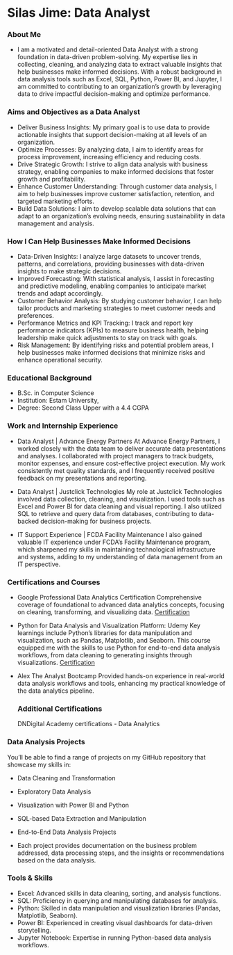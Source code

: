 # Silas Jime: Data Analyst

### About Me

- I am a motivated and detail-oriented Data Analyst with a strong foundation in data-driven problem-solving. My expertise lies in collecting, cleaning, and analyzing data to extract valuable insights that help businesses make informed decisions. With a robust background in data analysis tools such as Excel, SQL, Python, Power BI, and Jupyter, I am committed to contributing to an organization’s growth by leveraging data to drive impactful decision-making and optimize performance.

### Aims and Objectives as a Data Analyst

- Deliver Business Insights: My primary goal is to use data to provide actionable insights that support decision-making at all levels of an organization.
- Optimize Processes: By analyzing data, I aim to identify areas for process improvement, increasing efficiency and reducing costs.
- Drive Strategic Growth: I strive to align data analysis with business strategy, enabling companies to make informed decisions that foster growth and profitability.
- Enhance Customer Understanding: Through customer data analysis, I aim to help businesses improve customer satisfaction, retention, and targeted marketing efforts.
- Build Data Solutions: I aim to develop scalable data solutions that can adapt to an organization’s evolving needs, ensuring sustainability in data management and analysis.

### How I Can Help Businesses Make Informed Decisions

- Data-Driven Insights: I analyze large datasets to uncover trends, patterns, and correlations, providing businesses with data-driven insights to make strategic decisions.
- Improved Forecasting: With statistical analysis, I assist in forecasting and predictive modeling, enabling companies to anticipate market trends and adapt accordingly.
- Customer Behavior Analysis: By studying customer behavior, I can help tailor products and marketing strategies to meet customer needs and preferences.
- Performance Metrics and KPI Tracking: I track and report key performance indicators (KPIs) to measure business health, helping leadership make quick adjustments to stay on track with goals.
- Risk Management: By identifying risks and potential problem areas, I help businesses make informed decisions that minimize risks and enhance operational security.

### Educational Background

- B.Sc. in Computer Science
- Institution: Estam University, 
- Degree: Second Class Upper with a 4.4 CGPA

### Work and Internship Experience

- Data Analyst | Advance Energy Partners
At Advance Energy Partners, I worked closely with the data team to deliver accurate data presentations and analyses. I collaborated with project managers to track budgets, monitor expenses, and ensure cost-effective project execution. My work consistently met quality standards, and I frequently received positive feedback on my presentations and reporting.

- Data Analyst | Justclick Technologies
My role at Justclick Technologies involved data collection, cleaning, and visualization. I used tools such as Excel and Power BI for data cleaning and visual reporting. I also utilized SQL to retrieve and query data from databases, contributing to data-backed decision-making for business projects.

- IT Support Experience | FCDA Facility Maintenance
I also gained valuable IT experience under FCDA’s Facility Maintenance program, which sharpened my skills in maintaining technological infrastructure and systems, adding to my understanding of data management from an IT perspective.

### Certifications and Courses

- Google Professional Data Analytics Certification
    Comprehensive coverage of foundational to advanced data analytics concepts, focusing on cleaning, transforming, and visualizing data.
          [Certification](https://coursera.org/verify/70K99CWGOU1C)

- Python for Data Analysis and Visualization
    Platform: Udemy
    Key learnings include Python’s libraries for data manipulation and visualization, such as Pandas, Matplotlib, and Seaborn. This course equipped me with the skills to use 
    Python for end-to-end data analysis workflows, from data cleaning to generating insights through visualizations.
  [Certification](http://ude.my/UC-48b83915-5a00-46b1-b1e9-5d5b4fc4ca23)

- Alex The Analyst Bootcamp
  Provided hands-on experience in real-world data analysis workflows and tools, enhancing my practical knowledge of the data analytics pipeline.

  ### Additional Certifications
  DNDigital Academy certifications - Data Analytics
  

### Data Analysis Projects

You’ll be able to find a range of projects on my GitHub repository that showcase my skills in:
- Data Cleaning and Transformation
- Exploratory Data Analysis
- Visualization with Power BI and Python
- SQL-based Data Extraction and Manipulation
- End-to-End Data Analysis Projects

- Each project provides documentation on the business problem addressed, data processing steps, and the insights or recommendations based on the data analysis.

### Tools & Skills

- Excel: Advanced skills in data cleaning, sorting, and analysis functions.
- SQL: Proficiency in querying and manipulating databases for analysis.
- Python: Skilled in data manipulation and visualization libraries (Pandas, Matplotlib, Seaborn).
- Power BI: Experienced in creating visual dashboards for data-driven storytelling.
- Jupyter Notebook: Expertise in running Python-based data analysis workflows.




